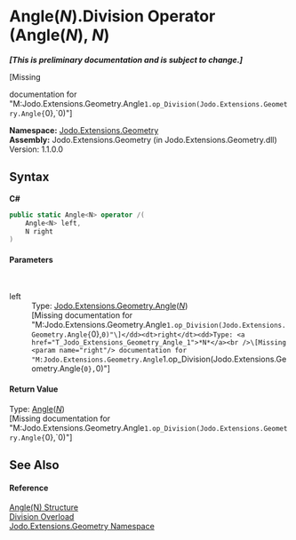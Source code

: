 # Angle(*N*).Division Operator (Angle(*N*), *N*)
 _**\[This is preliminary documentation and is subject to change.\]**_

\[Missing <summary> documentation for "M:Jodo.Extensions.Geometry.Angle`1.op_Division(Jodo.Extensions.Geometry.Angle{`0},`0)"\]

**Namespace:**&nbsp;<a href="N_Jodo_Extensions_Geometry">Jodo.Extensions.Geometry</a><br />**Assembly:**&nbsp;Jodo.Extensions.Geometry (in Jodo.Extensions.Geometry.dll) Version: 1.1.0.0

## Syntax

**C#**<br />
``` C#
public static Angle<N> operator /(
	Angle<N> left,
	N right
)
```


#### Parameters
&nbsp;<dl><dt>left</dt><dd>Type: <a href="T_Jodo_Extensions_Geometry_Angle_1">Jodo.Extensions.Geometry.Angle</a>(<a href="T_Jodo_Extensions_Geometry_Angle_1">*N*</a>)<br />\[Missing <param name="left"/> documentation for "M:Jodo.Extensions.Geometry.Angle`1.op_Division(Jodo.Extensions.Geometry.Angle{`0},`0)"\]</dd><dt>right</dt><dd>Type: <a href="T_Jodo_Extensions_Geometry_Angle_1">*N*</a><br />\[Missing <param name="right"/> documentation for "M:Jodo.Extensions.Geometry.Angle`1.op_Division(Jodo.Extensions.Geometry.Angle{`0},`0)"\]</dd></dl>

#### Return Value
Type: <a href="T_Jodo_Extensions_Geometry_Angle_1">Angle</a>(<a href="T_Jodo_Extensions_Geometry_Angle_1">*N*</a>)<br />\[Missing <returns> documentation for "M:Jodo.Extensions.Geometry.Angle`1.op_Division(Jodo.Extensions.Geometry.Angle{`0},`0)"\]

## See Also


#### Reference
<a href="T_Jodo_Extensions_Geometry_Angle_1">Angle(N) Structure</a><br /><a href="Overload_Jodo_Extensions_Geometry_Angle_1_op_Division">Division Overload</a><br /><a href="N_Jodo_Extensions_Geometry">Jodo.Extensions.Geometry Namespace</a><br />